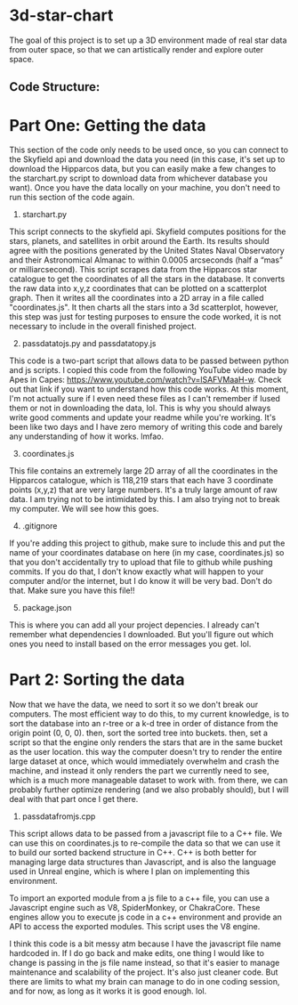 # 3d-star-chart
The goal of this project is to set up a 3D environment made of real star data from outer space, so that we can artistically render and explore outer space.

## Code Structure:

# Part One: Getting the data

This section of the code only needs to be used once, so you can connect to the Skyfield api and download the data you need (in this case, it's set up to download the Hipparcos data, but you can easily make a few changes to the starchart.py script to download data from whichever database you want). Once you have the data locally on your machine, you don't need to run this section of the code again.

1. starchart.py

This script connects to the skyfield api. Skyfield computes positions for the stars, planets, and satellites in orbit around the Earth. Its results should agree with the positions generated by the United States Naval Observatory and their Astronomical Almanac to within 0.0005 arcseconds (half a “mas” or milliarcsecond). This script scrapes data from the Hipparcos star catalogue to get the coordinates of all the stars in the database.
It converts the raw data into x,y,z coordinates that can be plotted on a scatterplot graph. Then it writes all the coordinates into a 2D array in a file called "coordinates.js". It then charts all the stars into a 3d scatterplot, however, this step was just for testing purposes to ensure the code worked, it is not necessary to include in the overall finished project.

2. passdatatojs.py and passdatatopy.js

This code is a two-part script that allows data to be passed between python and js scripts.
I copied this code from the following YouTube video made by Apes in Capes: https://www.youtube.com/watch?v=lSAFVMaaH-w. Check out that link if you want to understand how this code works. At this moment,  I'm not actually sure if I even need these files as I can't remember if Iused them or not in downloading the data, lol. This is why you should always write good comments and update your readme while you're working. It's been like two days and I have zero memory of writing this code and barely any understanding of how it works. lmfao.

3. coordinates.js

This file contains an extremely large 2D array of all the coordinates in the Hipparcos catalogue, which is 118,219 stars that each have 3 coordinate points (x,y,z) that are very large numbers. It's a truly large amount of raw data. I am trying not to be intimidated by this. I am also trying not to break my computer. We will see how this goes.

4. .gitignore

If you're adding this project to github, make sure to include this and put the name of your coordinates database on here (in my case, coordinates.js) so that you don't accidentally try to upload that file to github while pushing commits. If you do that, I don't know exactly what will happen to your computer and/or the internet, but I do know it will be very bad. Don't do that. Make sure you have this file!!

5. package.json

This is where you can add all your project depencies. I already can't remember what dependencies I downloaded. But you'll figure out which ones you need to install based on the error messages you get. lol.

# Part 2: Sorting the data

Now that we have the data, we need to sort it so we don't break our computers. The most efficient way to do this, to my current knowledge, is to sort the database into an r-tree or a k-d tree in order of distance from the origin point (0, 0, 0). then, sort the sorted tree into buckets. then, set a script so that the engine only renders the stars that are in the same bucket as the user location. this way the computer doesn't try to render the entire large dataset at once, which would immediately overwhelm and crash the machine, and instead it only renders the part we currently need to see, which is a much more manageable dataset to work with. from there, we can probably further optimize rendering (and we also probably should), but I will deal with that part once I get there.

1. passdatafromjs.cpp

This script allows data to be passed from a javascript file to a C++ file. We can use this on coordinates.js to re-compile the data so that we can use it to build our sorted backend structure in C++. C++ is both better for managing large data structures than Javascript, and is also the language used in Unreal engine, which is where I plan on implementing this environment.

To import an exported module from a js file to a c++ file, you can use a Javascript engine such as V8, SpiderMonkey, or ChakraCore. These engines allow you to execute js code in a c++ environment and provide an API to access the exported modules. This script uses the V8 engine.

I think this code is a bit messy atm because I have the javascript file name hardcoded in. If I do go back and make edits, one thing I would like to change is passing in the js file name instead, so that it's easier to manage maintenance and scalability of the project. It's also just cleaner code. But there are limits to what my brain can manage to do in one coding session, and for now, as long as it works it is good enough. lol.